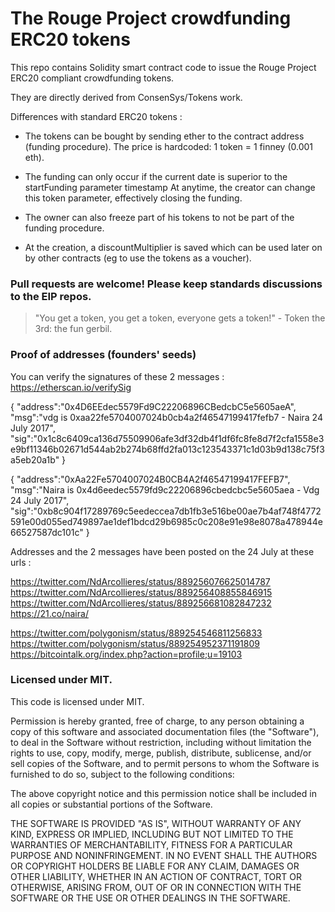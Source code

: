 #  The Rouge Project crowdfunding ERC20 tokens 

This repo contains Solidity smart contract code to issue the Rouge Project ERC20 compliant crowdfunding tokens.

They are directly derived from ConsenSys/Tokens work. 

Differences with standard ERC20 tokens :

   - The tokens can be bought by sending ether to the contract address (funding procedure).
     The price is hardcoded: 1 token = 1 finney (0.001 eth).

   - The funding can only occur if the current date is superior to the startFunding parameter timestamp 
     At anytime, the creator can change this token parameter, effectively closing the funding.

   - The owner can also freeze part of his tokens to not be part of the funding procedure.

   - At the creation, a discountMultiplier is saved which can be used later on 
     by other contracts (eg to use the tokens as a voucher).


### Pull requests are welcome! Please keep standards discussions to the EIP repos.

> "You get a token, you get a token, everyone gets a token!" - Token the 3rd: the fun gerbil.  


### Proof of addresses (founders' seeds)

You can verify the signatures of these 2 messages : https://etherscan.io/verifySig

{
 "address":"0x4D6EEdec5579Fd9C22206896CBedcbC5e5605aeA",
 "msg":"vdg is 0xaa22fe5704007024b0cb4a2f46547199417fefb7 - Naira 24 July 2017",
 "sig":"0x1c8c6409ca136d75509906afe3df32db4f1df6fc8fe8d7f2cfa1558e3e9bf11346b02671d544ab2b274b68ffd2fa013c123543371c1d03b9d138c75f3a5eb20a1b"
}

{
 "address":"0xAa22Fe5704007024B0CB4A2f46547199417FEFB7",
 "msg":"Naira is 0x4d6eedec5579fd9c22206896cbedcbc5e5605aea - Vdg 24 July 2017",
 "sig":"0xb8c904f17289769c5eedeccea7db1fb3e516be00ae7b4af748f4772591e00d055ed749897ae1def1bdcd29b6985c0c208e91e98e8078a478944e66527587dc101c"
}

Addresses and the 2 messages have been posted on the 24 July at these urls :

https://twitter.com/NdArcollieres/status/889256076625014787
https://twitter.com/NdArcollieres/status/889256408855846915
https://twitter.com/NdArcollieres/status/889256681082847232
https://21.co/naira/

https://twitter.com/polygonism/status/889254546811256833
https://twitter.com/polygonism/status/889254952371191809
https://bitcointalk.org/index.php?action=profile;u=19103


### Licensed under MIT.  

This code is licensed under MIT.

Permission is hereby granted, free of charge, to any person obtaining a copy of this software and associated documentation files (the "Software"), to deal in the Software without restriction, including without limitation the rights to use, copy, modify, merge, publish, distribute, sublicense, and/or sell copies of the Software, and to permit persons to whom the Software is furnished to do so, subject to the following conditions:

The above copyright notice and this permission notice shall be included in all copies or substantial portions of the Software.

THE SOFTWARE IS PROVIDED "AS IS", WITHOUT WARRANTY OF ANY KIND, EXPRESS OR IMPLIED, INCLUDING BUT NOT LIMITED TO THE WARRANTIES OF MERCHANTABILITY, FITNESS FOR A PARTICULAR PURPOSE AND NONINFRINGEMENT. IN NO EVENT SHALL THE AUTHORS OR COPYRIGHT HOLDERS BE LIABLE FOR ANY CLAIM, DAMAGES OR OTHER LIABILITY, WHETHER IN AN ACTION OF CONTRACT, TORT OR OTHERWISE, ARISING FROM, OUT OF OR IN CONNECTION WITH THE SOFTWARE OR THE USE OR OTHER DEALINGS IN THE SOFTWARE.
